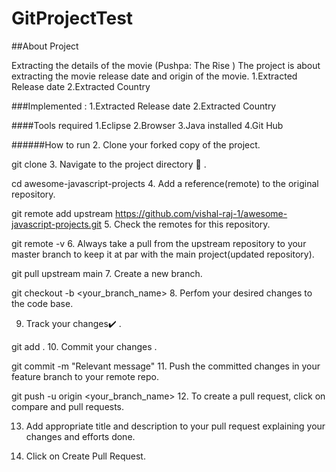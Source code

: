 # GitProjectTest
##About Project

Extracting the details of the movie (Pushpa: The Rise )
 The project is about extracting the movie release date and origin of the movie.
 1.Extracted Release date 
 2.Extracted Country
 
 ###Implemented :
 1.Extracted Release date 
 2.Extracted Country
 
 ####Tools required 
 1.Eclipse 
 2.Browser 
 3.Java installed 
 4.Git Hub 
 
 ######How to run 
 2. Clone your forked copy of the project.

git clone 
3. Navigate to the project directory 📁 .

cd awesome-javascript-projects
4. Add a reference(remote) to the original repository.

git remote add upstream https://github.com/vishal-raj-1/awesome-javascript-projects.git 
5. Check the remotes for this repository.

git remote -v
6. Always take a pull from the upstream repository to your master branch to keep it at par with the main project(updated repository).

git pull upstream main
7. Create a new branch.

git checkout -b <your_branch_name>
8. Perfom your desired changes to the code base.

9. Track your changes✔️ .

git add . 
10. Commit your changes .

git commit -m "Relevant message"
11. Push the committed changes in your feature branch to your remote repo.

git push -u origin <your_branch_name>
12. To create a pull request, click on compare and pull requests.

13. Add appropriate title and description to your pull request explaining your changes and efforts done.

14. Click on Create Pull Request.
 
 
